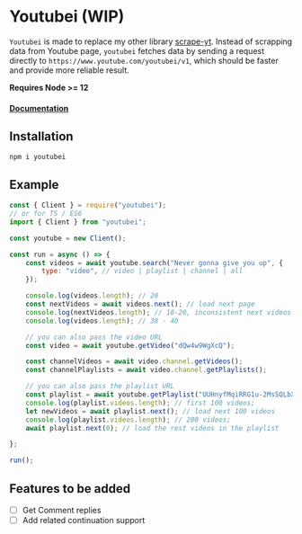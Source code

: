 # Youtubei (WIP)

`Youtubei` is made to replace my other library [scrape-yt](https://github.com/SuspiciousLookingOwl/scrape-yt/). Instead of scrapping data from Youtube page, `youtubei` fetches data by sending a request directly to `https://www.youtube.com/youtubei/v1`, which should be faster and provide more reliable result.

<b>Requires Node >= 12</b>

#### [Documentation](https://youtubei.netlify.app/)

## Installation
```
npm i youtubei
```


## Example
```js
const { Client } = require("youtubei");
// or for TS / ES6
import { Client } from "youtubei";

const youtube = new Client();

const run = async () => {
	const videos = await youtube.search("Never gonna give you up", {
		type: "video", // video | playlist | channel | all
	});

	console.log(videos.length); // 20
	const nextVideos = await videos.next(); // load next page
	console.log(nextVideos.length); // 18-20, inconsistent next videos count from youtube
	console.log(videos.length); // 38 - 40

	// you can also pass the video URL
	const video = await youtube.getVideo("dQw4w9WgXcQ");

	const channelVideos = await video.channel.getVideos();
	const channelPlaylists = await video.channel.getPlaylists();

	// you can also pass the playlist URL
	const playlist = await youtube.getPlaylist("UUHnyfMqiRRG1u-2MsSQLbXA");
	console.log(playlist.videos.length); // first 100 videos;
	let newVideos = await playlist.next(); // load next 100 videos
	console.log(playlist.videos.length); // 200 videos;
	await playlist.next(0); // load the rest videos in the playlist

};

run();
```

## Features to be added
- [ ] Get Comment replies
- [ ] Add related continuation support